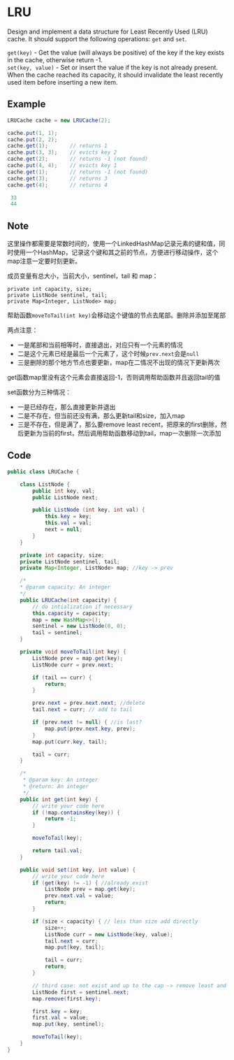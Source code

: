 # LRU

Design and implement a data structure for Least Recently Used (LRU) cache. It should support the following operations: `get` and `set`.

`get(key)` - Get the value (will always be positive) of the key if the key exists in the cache, otherwise return -1.\
`set(key, value)` - Set or insert the value if the key is not already present. When the cache reached its capacity, it should invalidate the least recently used item before inserting a new item.

## Example

```java
LRUCache cache = new LRUCache(2);

cache.put(1, 1);
cache.put(2, 2);
cache.get(1);       // returns 1
cache.put(3, 3);    // evicts key 2
cache.get(2);       // returns -1 (not found)
cache.put(4, 4);    // evicts key 1
cache.get(1);       // returns -1 (not found)
cache.get(3);       // returns 3
cache.get(4);       // returns 4

 33
 44
```

## Note

这里操作都需要是常数时间的，使用一个LinkedHashMap记录元素的键和值，同时使用一个HashMap，记录这个键和其之前的节点，方便进行移动操作，这个map注意一定要时刻更新。

成员变量有总大小，当前大小，sentinel，tail 和 map：

```
private int capacity, size;
private ListNode sentinel, tail;
private Map<Integer, ListNode> map;
```

帮助函数`moveToTail(int key)`会移动这个键值的节点去尾部。删除并添加至尾部

两点注意：

* 一是尾部和当前相等时，直接退出，对应只有一个元素的情况
* 二是这个元素已经是最后一个元素了，这个时候`prev.next`会是`null`
* 三是删除的那个地方节点也要更新，map在二情况不出现的情况下更新两次

get函数map里没有这个元素会直接返回-1，否则调用帮助函数并且返回tail的值

set函数分为三种情况：

* 一是已经存在，那么直接更新并退出
* 二是不存在，但当前还没有满，那么更新tail和size，加入map
* 三是不存在，但是满了，那么要remove least recent，把原来的first删除，然后更新为当前的first，然后调用帮助函数移动到tail，map一次删除一次添加

## Code

```java
public class LRUCache {

    class ListNode {
        public int key, val;
        public ListNode next;

        public ListNode (int key, int val) {
            this.key = key;
            this.val = val;
            next = null;
        }
    }

    private int capacity, size;
    private ListNode sentinel, tail;
    private Map<Integer, ListNode> map; //key -> prev

    /*
    * @param capacity: An integer
    */
    public LRUCache(int capacity) {
        // do intialization if necessary
        this.capacity = capacity;
        map = new HashMap<>();
        sentinel = new ListNode(0, 0);
        tail = sentinel;
    }

    private void moveToTail(int key) {
        ListNode prev = map.get(key);
        ListNode curr = prev.next;

        if (tail == curr) {
            return;
        }

        prev.next = prev.next.next; //delete
        tail.next = curr; // add to tail

        if (prev.next != null) { //is last?
            map.put(prev.next.key, prev);
        }
        map.put(curr.key, tail);

        tail = curr;
    }

    /*
     * @param key: An integer
     * @return: An integer
     */
    public int get(int key) {
        // write your code here
        if (!map.containsKey(key)) {
            return -1;
        }

        moveToTail(key);

        return tail.val;
    }

    public void set(int key, int value) {
        // write your code here
        if (get(key) != -1) { //already exist
            ListNode prev = map.get(key);
            prev.next.val = value;
            return;
        }

        if (size < capacity) { // less than size add directly
            size++;
            ListNode curr = new ListNode(key, value);
            tail.next = curr;
            map.put(key, tail);

            tail = curr;
            return;
        }

        // third case: not exist and up to the cap -> remove least and add
        ListNode first = sentinel.next;
        map.remove(first.key);

        first.key = key;
        first.val = value;
        map.put(key, sentinel);

        moveToTail(key);
    }
}
```
